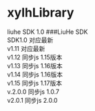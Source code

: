 # xylhLibrary
liuhe SDK 1.0
###LiuHe SDK  
SDK1.0 对应最新  
v1.11 对应最新  
v1.12 同步js 1.15版本  
v1.13 同步js 1.16版本  
v1.14 同步js 1.16版本  
v1.15 同步js 1.17版本  
v.2.0.0 同步js 1.0.7  
v2.0.1 同步js 2.0.0  




